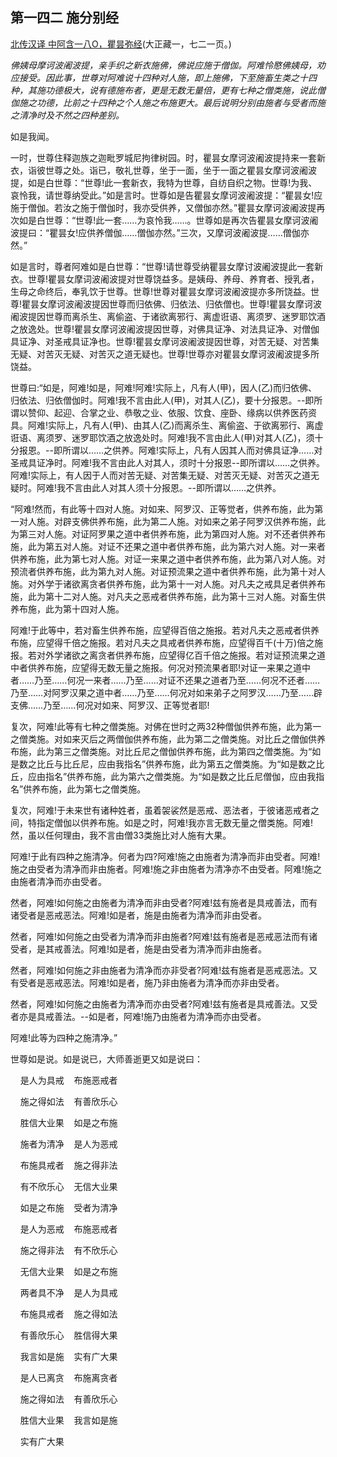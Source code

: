## 第一四二 施分别经

[北传汉译 中阿含一八O，瞿昙弥经](https://github.com/gwsice/buddhism/blob/master/%E6%97%A9%E6%9C%9F/%E4%B8%AD%E9%98%BF%E5%90%AB%E7%BB%8F/47.md#qu-tan-mi-jing)(大正藏一，七二一页。)

*佛姨母摩诃波阇波提，亲手织之新衣施佛，佛说应施于僧伽。阿难怜愍佛姨母，劝应接受。因此事，世尊对阿难说十四种对人施，即上施佛，下至施畜生类之十四种，其施功德极大，说有德施布者，更是无数无量倍，更有七种之僧类施，说此僧伽施之功德，比前之十四种之个人施之布施更大。最后说明分别由施者与受者而施之清净时及不然之四种差别。*

如是我闻。

一时，世尊住释迦族之迦毗罗城尼拘律树园。时，瞿昙女摩诃波阇波提持来一套新衣，诣彼世尊之处。诣已，敬礼世尊，坐于一面，坐于一面之瞿昙女摩诃波阇波提，如是白世尊：“世尊!此一套新衣，我特为世尊，自纺自织之物。世尊!为我、哀怜我，请世尊纳受此。”如是言时。世尊如是告瞿昙女摩诃波阇波提：“瞿昙女!应施于僧伽。若汝之施于僧伽时，我亦受供养，又僧伽亦然。”瞿昙女摩诃波阇波提再次如是白世尊：“世尊!此一套……为哀怜我……。世尊如是再次告瞿昙女摩诃波阇波提曰：“瞿昙女!应供养僧伽……僧伽亦然。”三次，又摩诃波阇波提……僧伽亦然。”

如是言时，尊者阿难如是白世尊：“世尊!请世尊受纳瞿昙女摩讨波阇波提此一套新衣。世尊!瞿昙女摩词波阇波提对世尊饶益多。是姨母、养母、养育者、授乳者，生母之命终后，奉乳饮于世尊。世尊!世尊对瞿昙女摩诃波阇波提亦多所饶益。世尊!瞿昙女摩诃波阇波提因世尊而归依佛、归依法、归依僧也。世尊!瞿昙女摩诃波阇波提因世尊而离杀生、离偷盗、于诸欲离邪行、离虚诳语、离须罗、迷罗耶饮酒之放逸处。世尊!瞿昙女摩诃波阇波提因世尊，对佛具证净、对法具证净、对僧伽具证净、对圣戒具证净也。世尊!瞿昙女摩诃波阇波提因世尊，对苦无疑、对苦集无疑、对苦灭无疑、对苦灭之道无疑也。世尊!世尊亦对瞿昙女摩诃波阇波提多所饶益。

世尊曰:“如是，阿难!如是，阿难!阿难!实际上，凡有人(甲)，因人(乙)而归依佛、归依法、归依僧伽时。阿难!我不言由此人(甲)，对其人(乙)，要十分报恩。--即所谓以赞仰、起迎、合掌之业、恭敬之业、依服、饮食、座卧、缘病以供养医药资具。阿难!实际上，凡有人(甲)、由其人(乙)而离杀生、离偷盗、于欲离邪行、离虚诳语、离须罗、迷罗耶饮酒之放逸处时。阿难!我不言由此人(甲)对其人(乙)，须十分报恩。--即所谓以……之供养。阿难!实际上，凡有人因其人而对佛具证净……对圣戒具证净时。阿难!我不言由此人对其人，须时十分报恩--即所谓以……之供养。阿难!实际上，有人因于人而对苦无疑、对苦集无疑、对苦灭无疑、对苦灭之道无疑时。阿难!我不言由此人对其人须十分报恩。--即所谓以……之供养。

“阿难!然而，有此等十四对人施。对如来、阿罗汉、正等觉者，供养布施，此为第一对人施。对辟支佛供养布施，此为第二人施。对如来之弟子阿罗汉供养布施，此为第三对人施。对证阿罗果之道中者供养布施，此为第四对人施。对不还者供养布施，此为第五对人施。对证不还果之道中者供养布施，此为第六对人施。对一来者供养布施，此为第七对人施。对证一来果之道中者供养布施，此为第八对人施。对预流者供养布施，此为第九对人施。对证预流果之道中者供养布施，此为第十对人施。对外学于诸欲离贪者供养布施，此为第十一对人施。对凡夫之戒具足者供养布施，此为第十二对人施。对凡夫之恶戒者供养布施，此为第十三对人施。对畜生供养布施，此为第十四对人施。 

阿难!于此等中，若对畜生供养布施，应望得百倍之施报。若对凡夫之恶戒者供养布施，应望得千倍之施报。若对凡夫之具戒者供养布施，应望得百千(十万)倍之施报。若对外学诸欲之离贪者供养布施，应望得亿百千倍之施报。若对证预流果之道中者供养布施，应望得无数无量之施报。何况对预流果者耶!对证一来果之道中者……乃至……何况一来者……乃至……对证不还果之道者乃至……何况不还者……乃至……对阿罗汉果之道中者……乃至……何况对如来弟子之阿罗汉……乃至……辟支佛……乃至……何况对如来、阿罗汉、正等觉者耶!

复次，阿难!此等有七种之僧类施。对佛在世时之两32种僧伽供养布施，此为第一之僧类施。对如来灭后之两僧伽供养布施，此为第二之僧类施。对比丘之僧伽供养布施，此为第三之僧类施。对比丘尼之僧伽供养布施，此为第四之僧类施。为“如是数之比丘与比丘尼，应由我指名”供养布施，此为第五之僧类施。为“如是数之比丘，应由指名”供养布施，此为第六之僧类施。为“如是数之比丘尼僧伽，应由我指名”供养布施，此为第七之僧类施。 

复次，阿难!于未来世有诸种姓者，虽着袈裟然是恶戒、恶法者，于彼诸恶戒者之间，特指定僧伽以供养布施。如是之时，阿难!我亦言无数无量之僧类施。阿难!然，虽以任何理由，我不言由僧33类施比对人施有大果。

阿难!于此有四种之施清净。何者为四?阿难!施之由施者为清净而非由受者。阿难!施之由受者为清净而非由施者。阿难!施之非由施者为清净亦不由受者。阿难!施之由施者清净而亦由受者。

然者，阿难!如何施之由施者为清净而非由受者?阿难!兹有施者是具戒善法，而有诸受者是恶戒恶法。阿难!如是者，施是由施者为清净而非由受者。

然者，阿难!如何施之由受者为清净而非由施者?阿难!兹有施者是恶戒恶法而有诸受者，是其戒善法。阿难!如是者，施是由受者为清净而非由施者。

然者，阿难!如何施之非由施者为清净而亦非受者?阿难!兹有施者是恶戒恶法。又有受者是恶戒恶法。阿难!如是者，施乃非由施者为清净而亦非由受者。

然者，阿难!如何施之由施者为清净而亦由受者?阿难!兹有施者是具戒善法。又受者亦是具戒善法。--如是者，阿难!施乃由施者为清净而亦由受者。

阿难!此等为四种之施清净。”

世尊如是说。如是说已，大师善逝更又如是说曰：

&nbsp;&nbsp;&nbsp;&nbsp;是人为具戒&nbsp;&nbsp;&nbsp;&nbsp;布施恶戒者

&nbsp;&nbsp;&nbsp;&nbsp;施之得如法&nbsp;&nbsp;&nbsp;&nbsp;有善欣乐心

&nbsp;&nbsp;&nbsp;&nbsp;胜信大业果&nbsp;&nbsp;&nbsp;&nbsp;如是之布施

&nbsp;&nbsp;&nbsp;&nbsp;施者为清净&nbsp;&nbsp;&nbsp;&nbsp;是人为恶戒

&nbsp;&nbsp;&nbsp;&nbsp;布施具戒者&nbsp;&nbsp;&nbsp;&nbsp;施之得非法

&nbsp;&nbsp;&nbsp;&nbsp;有不欣乐心&nbsp;&nbsp;&nbsp;&nbsp;无信大业果

&nbsp;&nbsp;&nbsp;&nbsp;如是之布施&nbsp;&nbsp;&nbsp;&nbsp;受者为清净

&nbsp;&nbsp;&nbsp;&nbsp;是人为恶戒&nbsp;&nbsp;&nbsp;&nbsp;布施恶戒者

&nbsp;&nbsp;&nbsp;&nbsp;施之得非法&nbsp;&nbsp;&nbsp;&nbsp;有不欣乐心

&nbsp;&nbsp;&nbsp;&nbsp;无信大业果&nbsp;&nbsp;&nbsp;&nbsp;如是之布施

&nbsp;&nbsp;&nbsp;&nbsp;两者具不净&nbsp;&nbsp;&nbsp;&nbsp;是人为具戒

&nbsp;&nbsp;&nbsp;&nbsp;布施具戒者&nbsp;&nbsp;&nbsp;&nbsp;施之得如法

&nbsp;&nbsp;&nbsp;&nbsp;有善欣乐心&nbsp;&nbsp;&nbsp;&nbsp;胜信得大果

&nbsp;&nbsp;&nbsp;&nbsp;我言如是施&nbsp;&nbsp;&nbsp;&nbsp;实有广大果 

&nbsp;&nbsp;&nbsp;&nbsp;是人已离贪&nbsp;&nbsp;&nbsp;&nbsp;布施离贪者

&nbsp;&nbsp;&nbsp;&nbsp;施之得如法&nbsp;&nbsp;&nbsp;&nbsp;有善欣乐心

&nbsp;&nbsp;&nbsp;&nbsp;胜信大业果&nbsp;&nbsp;&nbsp;&nbsp;我言如是施

&nbsp;&nbsp;&nbsp;&nbsp;实有广大果 
